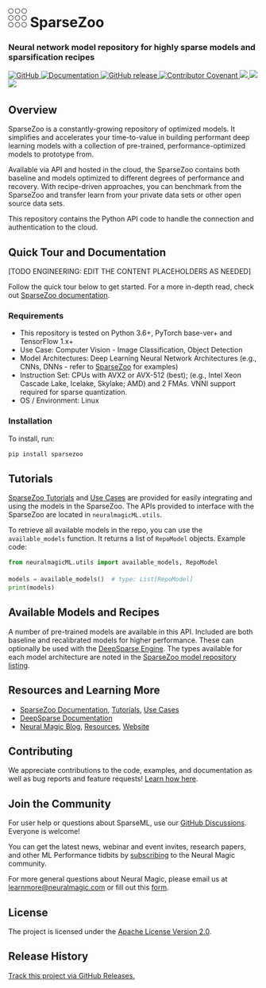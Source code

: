 <!---
Copyright (c) 2021 - present / Neuralmagic, Inc. All Rights Reserved.

Licensed under the Apache License, Version 2.0 (the "License");
you may not use this file except in compliance with the License.
You may obtain a copy of the License at

    http://www.apache.org/licenses/LICENSE-2.0

Unless required by applicable law or agreed to in writing, software
distributed under the License is distributed on an "AS IS" BASIS,
WITHOUT WARRANTIES OR CONDITIONS OF ANY KIND, either express or implied.
See the License for the specific language governing permissions and
limitations under the License.
-->

# ![icon for SparseZoo](docs/icon-sparsezoo.png) SparseZoo

### Neural network model repository for highly sparse models and sparsification recipes

<p>
    <a href="https://github.com/neuralmagic/comingsoon/blob/master/LICENSE">
        <img alt="GitHub" src="https://img.shields.io/github/license/neuralmagic/comingsoon.svg?color=purple&style=for-the-badge" height=25>
    </a>
    <a href="https://docs.neuralmagic.com/sparsezoo/index.html">
        <img alt="Documentation" src="https://img.shields.io/website/http/neuralmagic.com/sparsezoo/index.html.svg?down_color=red&down_message=offline&up_message=online&style=for-the-badge" height=25>
    </a>
    <a href="https://github.com/neuralmagic/sparsezoo/releases">
        <img alt="GitHub release" src="https://img.shields.io/github/release/neuralmagic/sparsezoo.svg?style=for-the-badge" height=25>
    </a>
    <a href="https://github.com/neuralmagic.com/comingsoon/blob/master/CODE_OF_CONDUCT.md">
        <img alt="Contributor Covenant" src="https://img.shields.io/badge/Contributor%20Covenant-v2.0%20adopted-ff69b4.svg?color=yellow&style=for-the-badge" height=25>
    </a>
     <a href="https://www.youtube.com/channel/UCo8dO_WMGYbWCRnj_Dxr4EA">
        <img src="https://img.shields.io/badge/-YouTube-red?&style=for-the-badge&logo=youtube&logoColor=white" height=25>
    </a>
     <a href="https://medium.com/limitlessai">
        <img src="https://img.shields.io/badge/medium-%2312100E.svg?&style=for-the-badge&logo=medium&logoColor=white" height=25>
    </a>
    <a href="https://twitter.com/neuralmagic">
        <img src="https://img.shields.io/twitter/follow/neuralmagic?color=darkgreen&label=Follow&style=social" height=25>
    </a>
 </p>

## Overview

SparseZoo is a constantly-growing repository of optimized models. It simplifies and accelerates your time-to-value in building performant deep learning models with a collection of pre-trained, performance-optimized models to prototype from.

Available via API and hosted in the cloud, the SparseZoo contains both baseline and models optimized to different degrees of performance and recovery. With recipe-driven approaches, you can benchmark from the SparseZoo and transfer learn from your private data sets or other open source data sets.

This repository contains the Python API code to handle the connection and authentication to the cloud.

## Quick Tour and Documentation

[TODO ENGINEERING: EDIT THE CONTENT PLACEHOLDERS AS NEEDED]

Follow the quick tour below to get started.
For a more in-depth read, check out [SparseZoo documentation](https://docs.neuralmagic.com/sparsezoo/).

### Requirements

- This repository is tested on Python 3.6+, PyTorch base-ver+ and TensorFlow 1.x+
- Use Case: Computer Vision - Image Classification, Object Detection
- Model Architectures: Deep Learning Neural Network Architectures (e.g., CNNs, DNNs - refer to [SparseZoo](https://docs.neuralmagic.com/sparsezoo/) for examples)
- Instruction Set: CPUs with AVX2 or AVX-512 (best); (e.g., Intel Xeon Cascade Lake, Icelake, Skylake; AMD) and 2 FMAs. VNNI support required for sparse quantization.
- OS / Environment: Linux

### Installation

To install, run:

```bash
pip install sparsezoo
```

## Tutorials

[SparseZoo Tutorials](notebooks/) and [Use Cases](examples/) are provided for easily integrating and using the models in the SparseZoo. The APIs provided to interface with the SparseZoo are located in `neuralmagicML.utils`.

To retrieve all available models in the repo, you can use the `available_models` function. It returns a list of `RepoModel` objects.
Example code:

```python
from neuralmagicML.utils import available_models, RepoModel

models = available_models()  # type: List[RepoModel]
print(models)
```

## Available Models and Recipes

A number of pre-trained models are available in this API. Included are both baseline and recalibrated models for higher performance. These can optionally be used with the [DeepSparse Engine](https://github.com/neuralmagic/engine/). The types available for each model architecture are noted in the [SparseZoo model repository listing](docs/available-models.md).

## Resources and Learning More

- [SparseZoo Documentation](https://docs.neuralmagic.com/sparsezoo/), [Tutorials](notebooks/), [Use Cases](examples/)
- [DeepSparse Documentation](https://docs.neuralmagic.com/deepsparse/)
- [Neural Magic Blog](https://www.neuralmagic.com/blog/), [Resources](https://www.neuralmagic.com/resources/), [Website](https://www.neuralmagic.com/)

## Contributing

We appreciate contributions to the code, examples, and documentation as well as bug reports and feature requests! [Learn how here](CONTRIBUTING.md).

## Join the Community

For user help or questions about SparseML, use our [GitHub Discussions](https://www.github.com/neuralmagic/sparsezoo/issues). Everyone is welcome!

You can get the latest news, webinar and event invites, research papers, and other ML Performance tidbits by [subscribing](https://neuralmagic.com/subscribe/) to the Neural Magic community.

For more general questions about Neural Magic, please email us at [learnmore@neuralmagic.com](mailto:learnmore@neuralmagic.com) or fill out this [form](http://neuralmagic.com/contact/).

## License

The project is licensed under the [Apache License Version 2.0](LICENSE).

## Release History

[Track this project via GitHub Releases.](https://github.com/neuralmagic/sparsezoo/releases)
